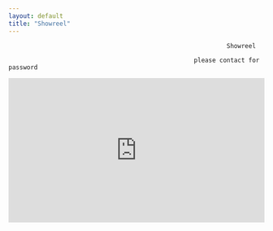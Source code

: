 ```yaml
---
layout: default
title: "Showreel"
---
```


                                                                Showreel
                                                             
                                                       please contact for password




<p align="center">
<div style="padding:56.25% 0 0 0;position:relative;"><iframe src="https://player.vimeo.com/video/753941676?h=e0cb67603f&amp;badge=0&amp;autopause=0&amp;player_id=0&amp;app_id=58479" frameborder="0" allow="autoplay; fullscreen; picture-in-picture" allowfullscreen style="position:absolute;top:0;left:0;width:100%;height:100%;" title="Owen Reiser - Showreel"></iframe></div><script src="https://player.vimeo.com/api/player.js"></script>                   </p>








